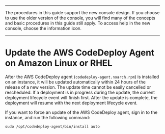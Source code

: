 --------

 The procedures in this guide support the new console design\. If you choose to use the older version of the console, you will find many of the concepts and basic procedures in this guide still apply\. To access help in the new console, choose the information icon\. 

--------

# Update the AWS CodeDeploy Agent on Amazon Linux or RHEL<a name="codedeploy-agent-operations-update-linux"></a>

After the AWS CodeDeploy agent \(`codedeploy-agent.noarch.rpm`\) is installed on an instance, it will be updated automatically within 24 hours of the release of a new version\. The update time cannot be easily cancelled or rescheduled\. If a deployment is in progress during the update, the current deployment lifecycle event will finish first\. After the update is complete, the deployment will resume with the next deployment lifecycle event\.

If you want to force an update of the AWS CodeDeploy agent, sign in to the instance, and run the following command:

```
sudo /opt/codedeploy-agent/bin/install auto
```